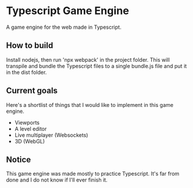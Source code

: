 # Typescript Game Engine
A game engine for the web made in Typescript.

## How to build
Install nodejs, then run 'npx webpack' in the project folder. This will transpile and bundle the Typescript files to a single bundle.js file and put it in the dist folder.

## Current goals
Here's a shortlist of things that I would like to implement in this game engine. 
- Viewports
- A level editor
- Live multiplayer (Websockets)
- 3D (WebGL)

## Notice
This game engine was made mostly to practice Typescript. It's far from done and I do not know if I'll ever finish it.
